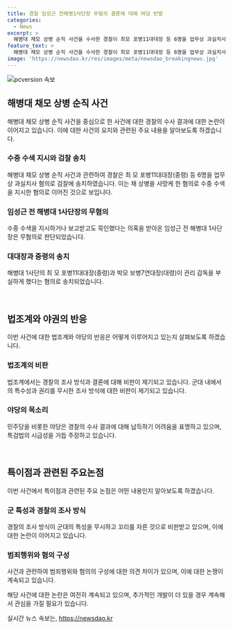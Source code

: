```yaml
---
title: 경찰 임성근 전해병1사단장 무혐의 결론에 대해 여당 반발
categories:
  - News
excerpt: >
  해병대 채모 상병 순직 사건을 수사한 경찰이 최모 포병11대대장 등 6명을 업무상 과실치사 혐의로 검찰에 송치했다. 이에 대한 민주당과 법조계의 비판이 제기되는 가운데, 임성근 전 해병대 1사단장은 무혐의로 판단됐으며, 임 전 사단장이 직권남용 혐의가 없는 것으로 밝혀졌다. 경찰은 군 사령부의 특성과 군사교범상의 지시를 잘못 이해한 것으로 밝혀졌으며, 법조계에서는 경찰의 결정이 법리를 좁게 적용한 것으로 지적되고 있다. 이에 대한 특별수사단을 요구하고 있으며, 공수처는 골프 모임을 논의한 변호사 A 씨를 조사 중이다.
feature_text: >
  해병대 채모 상병 순직 사건을 수사한 경찰이 최모 포병11대대장 등 6명을 업무상 과실치사 혐의로 검찰에 송치했다. 이에 대한 민주당과 법조계의 비판이 제기되는 가운데, 임성근 전 해병대 1사단장은 무혐의로 판단됐으며, 임 전 사단장이 직권남용 혐의가 없는 것으로 밝혀졌다. 경찰은 군 사령부의 특성과 군사교범상의 지시를 잘못 이해한 것으로 밝혀졌으며, 법조계에서는 경찰의 결정이 법리를 좁게 적용한 것으로 지적되고 있다. 이에 대한 특별수사단을 요구하고 있으며, 공수처는 골프 모임을 논의한 변호사 A 씨를 조사 중이다.
image: 'https://newsdao.kr/res/images/meta/newsdao_breakingnews.jpg'
---
```


<p><img src="https://newsdao.kr/res/images/meta/newsdao_breakingnews.jpg" alt="pcversion 속보" /></p>

<h2 data-ke-size="size26">해병대 채모 상병 순직 사건</h2>

<p>해병대 채모 상병 순직 사건을 중심으로 한 사건에 대한 경찰의 수사 결과에 대한 논란이 이어지고 있습니다. 이에 대한 사건의 요지와 관련된 주요 내용을 알아보도록 하겠습니다.</p>

<h3>수중 수색 지시와 검찰 송치</h3>

<p>해병대 채모 상병 순직 사건과 관련하여 경찰은 최 모 포병11대대장(중령) 등 6명을 업무상 과실치사 혐의로 검찰에 송치하였습니다. 이는 채 상병을 사망케 한 혐의로 수중 수색을 지시한 혐의로 이어진 것으로 보입니다.</p>

<h3>임성근 전 해병대 1사단장의 무혐의</h3>

<p>수중 수색을 지시하거나 보고받고도 묵인했다는 의혹을 받아온 임성근 전 해병대 1사단장은 무혐의로 판단되었습니다.</p>

<h3>대대장과 중령의 송치</h3>

<p>해병대 1사단의 최 모 포병11대대장(중령)과 박모 보병7연대장(대령)이 관리 감독을 부실하게 했다는 혐의로 송치되었습니다.</p>

<p data-ke-size="size16">&nbsp;</p>

<h2 data-ke-size="size26">법조계와 야권의 반응</h2>

<p>이번 사건에 대한 법조계와 야당의 반응은 어떻게 이루어지고 있는지 살펴보도록 하겠습니다.</p>

<h3>법조계의 비판</h3>

<p>법조계에서는 경찰의 조사 방식과 결론에 대해 비판이 제기되고 있습니다. 군대 내에서의 특수성과 권리를 무시한 조사 방식에 대한 비판이 제기되고 있습니다.</p>

<h3>야당의 목소리</h3>

<p>민주당을 비롯한 야당은 경찰의 수사 결과에 대해 납득하기 어려움을 표명하고 있으며, 특검법의 시급성을 거듭 주장하고 있습니다.</p>

<p data-ke-size="size16">&nbsp;</p>

<h2 data-ke-size="size26">특이점과 관련된 주요논점</h2>

<p>이번 사건에서 특이점과 관련된 주요 논점은 어떤 내용인지 알아보도록 하겠습니다.</p>

<h3>군 특성과 경찰의 조사 방식</h3>

<p>경찰의 조사 방식이 군대의 특성을 무시하고 꼬리를 자른 것으로 비판받고 있으며, 이에 대한 논란이 이어지고 있습니다.</p>

<h3>범죄행위와 혐의 구성</h3>

<p>사건과 관련하여 범죄행위와 혐의의 구성에 대한 의견 차이가 있으며, 이에 대한 논쟁이 계속되고 있습니다.</p>

<p>해당 사건에 대한 논란은 여전히 계속되고 있으며, 추가적인 개발이 더 있을 경우 계속해서 관심을 가질 필요가 있습니다.</p>
실시간 뉴스 속보는, <a href="https://newsdao.kr" rel="dofollow">https://newsdao.kr</a>


